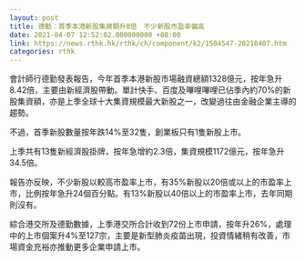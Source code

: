 ```yaml
---
layout: post
title: 德勤：首季本港新股集資額升8倍　不少新股市盈率偏高
date: 2021-04-07 12:52:02.000000000 +08:00
link: https://news.rthk.hk/rthk/ch/component/k2/1584547-20210407.htm
categories: rthk
---
```


會計師行德勤發表報告，今年首季本港新股市場融資總額1328億元，按年急升8.42倍，主要由新經濟股帶動。單計快手、百度及嗶哩嗶哩已佔季內約70%的新股集資額，亦是上季全球十大集資規模最大新股之一，改變過往由金融企業主導的趨勢。

不過，首季新股數量按年跌14%至32隻，創業板只有1隻新股上市。

上季共有13隻新經濟股掛牌，按年急增約2.3倍，集資規模1172億元，按年急升34.5倍。

報告亦反映，不少新股以較高市盈率上市，有35%新股以20倍或以上的市盈率上市，比例按年急升24個百分點。有13%新股以40倍以上的市盈率上市，去年同期則沒有。

綜合港交所及德勤數據，上季港交所合計收到72份上市申請，按年升26%，處理中的上市個案升4%至127宗，主要是新型肺炎疫苗出現，投資情緒稍有改善，市場資金充裕亦推動更多企業申請上市。
